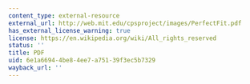 ```yaml
---
content_type: external-resource
external_url: http://web.mit.edu/cpsproject/images/PerfectFit.pdf
has_external_license_warning: true
license: https://en.wikipedia.org/wiki/All_rights_reserved
status: ''
title: PDF
uid: 6e1a6694-4be8-4ee7-a751-39f3ec5b7329
wayback_url: ''
---
```

